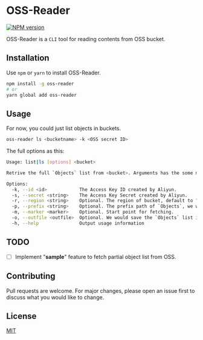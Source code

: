 # OSS-Reader

[![NPM version](https://img.shields.io/npm/v/oss-reader.svg?style=flat-square)](https://npmjs.org/package/oss-reader)

OSS-Reader is a `CLI` tool for reading contents from OSS bucket.

## Installation

Use `npm` or `yarn` to install OSS-Reader.

```bash
npm install -g oss-reader
# or
yarn global add oss-reader
```

## Usage

For now, you could just list objects in buckets.

```bash
oss-reader ls <bucketname> -k <OSS secret ID>
```

The full options as this:

```bash
Usage: list|ls [options] <bucket>

Retrive the full `Objects` list from <bucket>. Arguments has the some meaning to https://help.aliyun.com/document_detail/31965.html .

Options:
  -k, --id <id>            The Access Key ID created by Aliyun.
  -s, --secret <string>    The Access Key Secret created by Aliyun.
  -r, --region <string>    Optional. The region of bucket, default to "oss-cn-hangzhou".
  -p, --prefix <string>    Optional. The prefix path of `Objects`, we would just fetch thing behind this path if provided.
  -m, --marker <marker>    Optional. Start point for fetching.
  -o, --outfile <outfile>  Optional. We would save the `Objects` list if provided.
  -h, --help               Output usage information
```

## TODO

- [ ] Implement "**sample**" feature to fetch partial object list from OSS.

## Contributing

Pull requests are welcome. For major changes, please open an issue first to discuss what you would like to change.

## License

[MIT](https://choosealicense.com/licenses/mit/)
